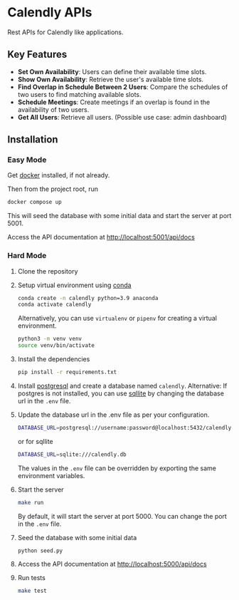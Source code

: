 # Calendly APIs

Rest APIs for Calendly like applications.

## Key Features

- **Set Own Availability**: Users can define their available time slots.
- **Show Own Availability**: Retrieve the user's available time slots.
- **Find Overlap in Schedule Between 2 Users**: Compare the schedules of two users to find matching available slots.
- **Schedule Meetings**: Create meetings if an overlap is found in the availability of two users.
- **Get All Users**: Retrieve all users. (Possible use case: admin dashboard)


## Installation

### Easy Mode
Get [docker](https://docs.docker.com/engine/install/) installed, if not already.

Then from the project root, run

```sh
docker compose up
```

This will seed the database with some initial data and start the server at port 5001.

Access the API documentation at [http://localhost:5001/api/docs](http://localhost:5001/api/docs)

### Hard Mode

1. Clone the repository
2. Setup virtual environment using [conda](https://docs.anaconda.com/miniconda/#quick-command-line-install)
    ```sh
    conda create -n calendly python=3.9 anaconda
    conda activate calendly
    ```
   
    Alternatively, you can use `virtualenv` or `pipenv` for creating a virtual environment.
    ```sh
    python3 -m venv venv
    source venv/bin/activate
    ```
3. Install the dependencies
    ```sh
    pip install -r requirements.txt
    ```
4. Install [postgresql](https://www.postgresql.org/download/) and create a database named `calendly`.
   Alternative: If postgres is not installed, you can use [sqllite](https://www.sqlite.org/) by changing the database url in the `.env` file.
5. Update the database url in the .env file as per your configuration.
    ```sh
    DATABASE_URL=postgresql://username:password@localhost:5432/calendly
    ```
   
    or for sqllite
    ```sh
    DATABASE_URL=sqlite:///calendly.db
    ```
   The values in the `.env` file can be overridden by exporting the same environment variables.
6. Start the server
    ```sh
    make run
    ```
   By default, it will start the server at port 5000. You can change the port in the `.env` file.
7. Seed the database with some initial data
    ```sh
    python seed.py
    ```
8. Access the API documentation at [http://localhost:5000/api/docs](http://localhost:5000/api/docs)
9. Run tests
    ```sh
    make test
    ```
   


